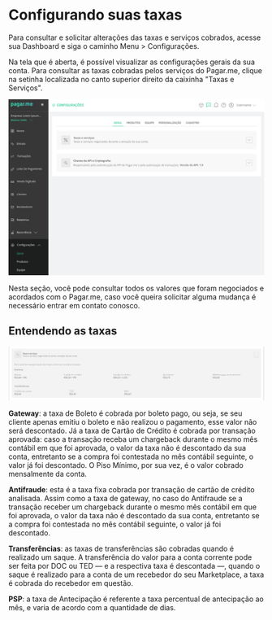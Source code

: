 # Configurando suas taxas 

Para consultar e solicitar alterações das taxas e serviços cobrados, acesse sua Dashboard e siga o caminho Menu > Configurações. 

Na tela que é aberta, é possível visualizar as configurações gerais da sua conta. Para consultar as taxas cobradas pelos serviços do Pagar.me, clique na setinha localizada no canto superior direito da caixinha "Taxas e Serviços". 

<img src="img/Configuracoes/Consultando%20suas%20taxas/taxas.png" alt="Menu Taxas" />

Nesta seção, você pode consultar todos os valores que foram negociados e acordados com o Pagar.me, caso você queira solicitar alguma mudança é necessário entrar em contato conosco. 

## Entendendo as taxas

<img src="img/Configuracoes/Consultando%20suas%20taxas/taxasIns.PNG" alt="Tela taxas" />

**Gateway**: a taxa de Boleto é cobrada por boleto pago, ou seja, se seu cliente apenas emitiu o boleto e não realizou o pagamento, esse valor não será descontado. Já a taxa de Cartão de Crédito é cobrada por transação aprovada: caso a transação receba um chargeback durante o mesmo mês contábil em que foi aprovada, o valor da taxa não é descontado da sua conta, entretanto se a compra foi contestada no mês contábil seguinte, o valor já foi descontado. 
O Piso Mínimo, por sua vez, é o valor cobrado mensalmente da conta. 

**Antifraude**: esta é a taxa fixa cobrada por transação de cartão de crédito analisada. Assim como a taxa de gateway, no caso do Antifraude se a transação receber um chargeback durante o mesmo mês contábil em que foi aprovada, o valor da taxa não é descontado da sua conta, entretanto se a compra foi contestada no mês contábil seguinte, o valor já foi descontado. 

**Transferências**: as taxas de transferências são cobradas quando é realizado um saque. A transferência do valor para a conta corrente pode ser feita por DOC ou TED —  e a respectiva taxa é descontada —,  quando o saque é realizado para a conta de um recebedor do seu Marketplace, a taxa é cobrada do recebedor em questão. 

**PSP**: a taxa de Antecipação é referente a taxa percentual de antecipação ao mês, e varia de acordo com a quantidade de dias. 
